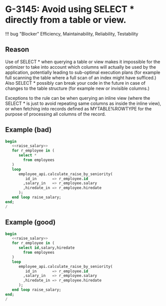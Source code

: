 # G-3145: Avoid using SELECT * directly from a table or view.

!!! bug "Blocker"
    Efficiency, Maintainability, Reliability, Testability

## Reason

Use of SELECT \* when querying a table or view makes it impossible for the optimizer to take into account which columns will actually be used by the application, potentially leading to sub-optimal execution plans (for example full scanning the table where a full scan of an index might have sufficed.) Also SELECT \* possibly can break your code in the future in case of changes to the table structure (for example new or invisible columns.)

Exceptions to the rule can be when querying an inline view (where the SELECT \* is just to avoid repeating same columns as inside the inline view), or when fetching into records defined as MYTABLE%ROWTYPE for the purpose of processing all columns of the record.

## Example (bad)

``` sql
begin
   <<raise_salary>>
   for r_employee in (
      select *
        from employees
   )
   loop
      employee_api.calculate_raise_by_seniority(
         id_in       => r_employee.id
        ,salary_in   => r_employee.salary
        ,hiredate_in => r_employee.hiredate
      );
   end loop raise_salary;
end;
/
```

## Example (good)

``` sql
begin
   <<raise_salary>>
   for r_employee in (
      select id,salary,hiredate
        from employees
   )
   loop
      employee_api.calculate_raise_by_seniority(
         id_in       => r_employee.id
        ,salary_in   => r_employee.salary
        ,hiredate_in => r_employee.hiredate
      );
   end loop raise_salary;
end;
/
```